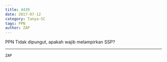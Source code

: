 ```yaml
---
title: 4439
date: 2017-07-12
category: Tanya-SC
tags: PPN
author: ZAP
---
```


PPN Tidak dipungut, apakah wajib melampirkan SSP?

---



`ZAP`
